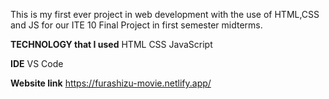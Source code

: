 This is my first ever project in web development with the use of HTML,CSS and JS for our ITE 10 Final Project in first semester midterms.

**TECHNOLOGY that I used**
HTML
CSS
JavaScript

**IDE**
VS Code

**Website link**
 https://furashizu-movie.netlify.app/
